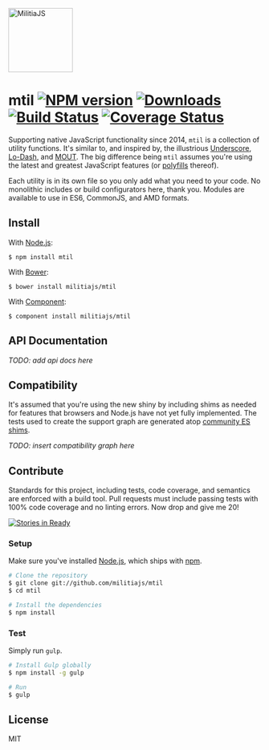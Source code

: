 <a href="http://militiajs.github.io/"><img alt="MilitiaJS" src="http://militiajs.github.io/assets/media/militia.svg" width="128" /></a>

# mtil [![NPM version][npm-img]][npm-url] [![Downloads][downloads-img]][npm-url] [![Build Status][travis-img]][travis-url] [![Coverage Status][coveralls-img]][coveralls-url]

Supporting native JavaScript functionality since 2014, `mtil` is a collection of utility functions. It's similar to, and inspired by, the illustrious [Underscore][underscore], [Lo-Dash][lodash], and [MOUT][mout]. The big difference being `mtil` assumes you're using the latest and greatest JavaScript features (or [polyfills][shims] thereof).

Each utility is in its own file so you only add what you need to your code. No monolithic includes or build configurators here, thank you. Modules are available to use in ES6, CommonJS, and AMD formats.

## Install

With [Node.js](http://nodejs.org):

    $ npm install mtil

With [Bower](http://bower.io):

    $ bower install militiajs/mtil

With [Component](http://component.io):

    $ component install militiajs/mtil

## API Documentation

_TODO: add api docs here_

## Compatibility

It's assumed that you're using the new shiny by including shims as needed for features that browsers and Node.js have not yet fully implemented. The tests used to create the support graph are generated atop [community ES shims][shims].

_TODO: insert compatibility graph here_

## Contribute

Standards for this project, including tests, code coverage, and semantics are enforced with a build tool. Pull requests must include passing tests with 100% code coverage and no linting errors. Now drop and give me 20!

[![Stories in Ready][waffle-img]][waffle-url]

### Setup

Make sure you've installed [Node.js](http://nodejs.org), which ships with [npm](http://npmjs.org).

```sh
# Clone the repository
$ git clone git://github.com/militiajs/mtil
$ cd mtil

# Install the dependencies
$ npm install
```

### Test

Simply run `gulp`.

```sh
# Install Gulp globally
$ npm install -g gulp

# Run
$ gulp
```

## License

MIT

[coveralls-img]: http://img.shields.io/coveralls/militiajs/mtil/master.svg?style=flat
[coveralls-url]: https://coveralls.io/r/militiajs/mtil
[downloads-img]: http://img.shields.io/npm/dm/mtil.svg?style=flat
[npm-img]:       http://img.shields.io/npm/v/mtil.svg?style=flat
[npm-url]:       https://npmjs.org/package/mtil
[travis-img]:    http://img.shields.io/travis/militiajs/mtil.svg?style=flat
[travis-url]:    https://travis-ci.org/militiajs/mtil
[waffle-img]:    https://badge.waffle.io/militiajs/mtil.png?label=ready&title=Ready
[waffle-url]:    http://waffle.io/militiajs/mtil

[lodash]:     http://lodash.com/
[mout]:       http://moutjs.com/
[shims]:      https://github.com/es-shims/
[underscore]: http://underscorejs.org/
